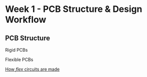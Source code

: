 # Week 1 - PCB Structure & Design Workflow

## PCB Structure

Rigid PCBs

Flexible PCBs

[How *flex* circuits are made](https://www.youtube.com/watch?v=C-2ysGoCRoo)

